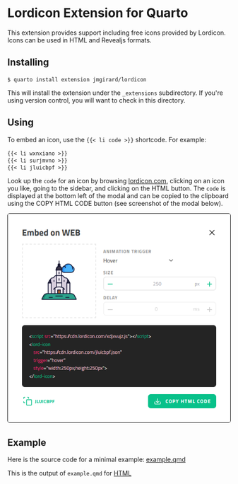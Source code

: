 # Lordicon Extension for Quarto

This extension provides support including free icons provided by Lordicon. Icons can be used in HTML and Revealjs formats.

## Installing

```
$ quarto install extension jmgirard/lordicon
```

This will install the extension under the `_extensions` subdirectory. If you're using version control, you will want to check in this directory.

## Using

To embed an icon, use the `{{< li code >}}` shortcode. For example:

```
{{< li wxnxiano >}}
{{< li surjmvno >}}
{{< li jluicbpf >}}
```

Look up the `code` for an icon by browsing [lordicon.com](https://lordicon.com/icons), clicking on an icon you like, going to the sidebar, and clicking on the HTML button. The `code` is displayed at the bottom left of the modal and can be copied to the clipboard using the COPY HTML CODE button (see screenshot of the modal below).

<img src="docs/screenshot.png" style="border:1px solid black;border-radius:5px;"/>

## Example

Here is the source code for a minimal example: [example.qmd](https://github.com/jmgirard/lordicon/blob/main/example.qmd)

This is the output of `example.qmd` for [HTML](https://jmgirard.github.io/lordicon/example.html)

